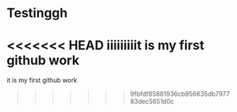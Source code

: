 # Testinggh
<<<<<<< HEAD
iiiiiiiiit is my first github work
=======
it is my first github work
>>>>>>> 9fbfdf85881936cb956635db797783dec5651d0c
